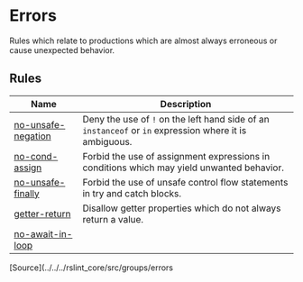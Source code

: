 <!--
 generated docs file, do not edit by hand, see xtask/docgen 
-->

# Errors

Rules which relate to productions which are almost always erroneous or cause
unexpected behavior.
## Rules
| Name | Description |
| ---- | ----------- |
| [no-unsafe-negation](./no-unsafe-negation.md) | Deny the use of `!` on the left hand side of an `instanceof` or `in` expression where it is ambiguous. |
| [no-cond-assign](./no-cond-assign.md) | Forbid the use of assignment expressions in conditions which may yield unwanted behavior. |
| [no-unsafe-finally](./no-unsafe-finally.md) | Forbid the use of unsafe control flow statements in try and catch blocks. |
| [getter-return](./getter-return.md) | Disallow getter properties which do not always return a value. |
| [no-await-in-loop](./no-await-in-loop.md) |  |

[Source](../../../rslint_core/src/groups/errors